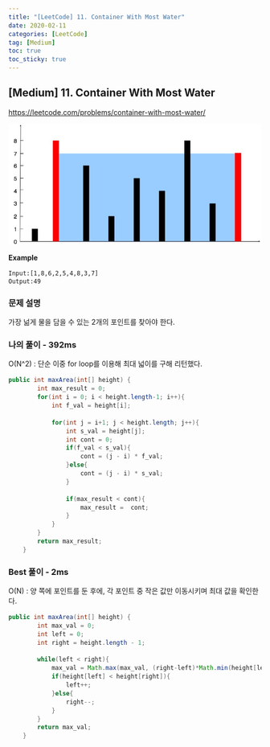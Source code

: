 ```yaml
---
title: "[LeetCode] 11. Container With Most Water"
date: 2020-02-11
categories: [LeetCode]
tag: [Medium]
toc: true
toc_sticky: true
---
```


## [Medium] 11. Container With Most Water
https://leetcode.com/problems/container-with-most-water/

![image](/assets/img/leetcode/11_image.png)

**Example**
```
Input:[1,8,6,2,5,4,8,3,7]
Output:49
```

### 문제 설명
가장 넒게 물을 담을 수 있는 2개의 포인트를 찾아야 한다.

### 나의 풀이 - 392ms
O(N^2) : 단순 이중 for loop를 이용해 최대 넓이를 구해 리턴했다.

```java
public int maxArea(int[] height) {
        int max_result = 0;
        for(int i = 0; i < height.length-1; i++){
            int f_val = height[i];
            
            for(int j = i+1; j < height.length; j++){
                int s_val = height[j];
                int cont = 0;
                if(f_val < s_val){
                    cont = (j - i) * f_val;
                }else{
                    cont = (j - i) * s_val;
                }
                
                if(max_result < cont){
                    max_result =  cont;
                }
            }
        }
        return max_result;
    }
```

### Best 풀이 - 2ms
O(N) : 양 쪽에 포인트를 둔 후에, 각 포인트 중 작은 값만 이동시키며 최대 값을 확인한다.

```java
public int maxArea(int[] height) {
        int max_val = 0;
        int left = 0;
        int right = height.length - 1;
        
        while(left < right){
            max_val = Math.max(max_val, (right-left)*Math.min(height[left], height[right]));
            if(height[left] < height[right]){
                left++;
            }else{
                right--;
            }
        }
        return max_val;
    }
```